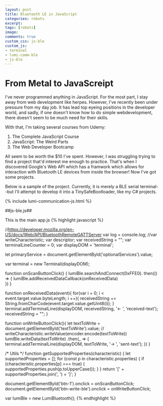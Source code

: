 ```yaml
---
layout: post
title: Bluetooth LE in JavaScript
categories: robots
excerpt:
tags: [robots]
image:
comments: true
custom_css: js-ble
custom_js: 
- terminal  
- lumi-comm-ble
- js-ble
---
```


# From Metal to JavaScreipt #

I've never programmed anything in JavaScript.  For the most part, I stay away from web development like herpes.  However, I've recently been under pressure from my day job.  It has lead top eyeing positions in the developer world, and sadly, if one doesn't know how to do simple webdevelopment, there doesn't seem to be much need for their skills.

With that, I'm taking several courses from Udemy:

1. The Complete JavaScript Course
2. JavaScript: The Weird Parts
3. The Web Developer Bootcamp

All seem to be worth the $10 I've spent.  However, I was struggling trying to find a project that'd interest me enough to practice.  That's when I discovered Google's Web API which has a framwork which allows for interaction with Bluetooth LE devices from inside the browser!  Now I've got some projects.  

Below is a sample of the project.  Currently, it is merely a BLE serial terminal--but I'll attempt to develop it into a TinySafeBootloader, like my C# projects.

{% include lumi-communication-js.html %}


##js-ble.js## 

This is the main app.js
{% highlight javascript %}

//https://developer.mozilla.org/en-US/docs/Web/API/BluetoothRemoteGATTServer
var log = console.log;
//var writeCharacteristic;
var descriptor;
var receivedString = "";
var terminalLineCounter = 0;
var displayDOM = 'terminal';

let primaryService = document.getElementById('optionalServices').value;

var terminal = new Terminal(displayDOM);

function onScanButtonClick() {
    lumiBle.searchAndConnect(0xFFE0).
    then(() => {
        lumiBle.addReceivedDataCallback(onReceivedData)     
    })
}

function onReceivedData(event){
    for(var i = 0; i < event.target.value.byteLength; i ++){
        receivedString += String.fromCharCode(event.target.value.getUint8(i));
    }
    terminal.addTerminalLine(displayDOM, receivedString, '<- ', 'received-text');
    receivedString = "";
}

function onWriteButtonClick(){
    let textToWrite = document.getElementById('textToWrite').value;
//        writeCharacteristic.writeValue(encoder.encode(textToWrite))
    lumiBle.writeData(textToWrite)
    .then(_ => {
        terminal.addTerminalLine(displayDOM, textToWrite, '-> ', 'sent-text');
    })
}

/* Utils */
function getSupportedProperties(characteristic) {
  let supportedProperties = [];
  for (const p in characteristic.properties) {
    if (characteristic.properties[p] === true) {
      supportedProperties.push(p.toUpperCase());
    }
  }
  return '[' + supportedProperties.join(', ') + ']';
}

document.getElementById('btn-1').onclick = onScanButtonClick;
document.getElementById('btn-write-ble').onclick = onWriteButtonClick;

var lumiBle = new LumiBluetooth();
{% endhighlight %}



